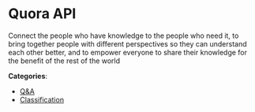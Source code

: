 # Quora API


Connect the people who have knowledge to the people who need it, to bring together people with different perspectives so they can understand each other better, and to empower everyone to share their knowledge for the benefit of the rest of the world



**Categories**:
- [Q&A](https://github.com/apis-list/apis-list#qanda)
- [Classification](https://github.com/apis-list/apis-list#classification)






